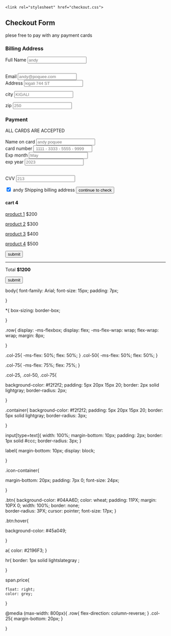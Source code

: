 <!DOCTYPE html>
<html lang="en">
<head>
    <meta charset="UTF-8">
    <meta http-equiv="X-UA-Compatible" content="IE=edge">
    <meta name="viewport" content="width=device-width, initial-scale=1.0">
    <title>Document</title>
    <link rel="stylesheet" href="https://cdnjs.cloudflare.com/ajax/libs/font-awesome/4.7.0/css/font-awesome.min.css">

    <link rel="stylesheet" href="checkout.css">
</head>
<body>
<h2>Checkout Form</h2>

<p>plese free to pay with any payment cards</p>
<div class="row"> 
    <div class="col-74">
        <div class="container">
            <form action="action_pag.php">
<div class="row">
<div class="col-50">
<h3>Billing Address</h3>

<label for="fname"><i class="fa fa-user" ></i>Full Name</label>
<input type="text" id="fname" name="firstname" placeholder="andy">

<br>
<label for="Email"><i class="fa fa-envelope" ></i>Email</label>
<input type="text" id="email" name="Email" placeholder="andy@poquee.com">
<br>
<label for="Address"><i class="fa fa-address-card-o" ></i>Address</label>
<input type="text" id="ddress" name="address" placeholder="kigali 744 ST">
<br>

<label for="ciyt"><i class="fa fa-institution" ></i>city</label>
<input type="text" id="city" name="city" placeholder="KIGALI">

<div class="row">
<div class="col-50">
<label for="zip">zip</label>
<input type="text" id="zip" name="zip" placeholder="250">
</div>
</div>
</div>
<div class="clo-50">
<h3>Payment</h3>
<label for="fname">ALL CARDS ARE ACCEPTED</label>
<div class="icon-container">
    <i class="fa fa-cc-visa" style="color: navy"></i>
    <i class="fa fa-cc-amex" style="color: blue"></i>
    <i class="fa fa-cc-mastercard" style="color: red"></i>
    <i class="fa fa-cc-discover" style="color: orange"></i>
</div>
<br>
<label for="cname">Name on card</label>
<input type="text" id="cname" name="cardname" placeholder="andy poquee">
<br>
<label for="ccnum">card number</label>
<input type="text" id="ccnum" name="carnumber" placeholder=" 1111 - 3333 - 5555 - 9999">
<br>
<label for="expmonth">Exp month</label>
<input type="text" id="expmonth" name="expmonth" placeholder="May">
<br>
<div class="row">
<div class="col-50">
<label for="expyear">exp year</label>
<input type="text" id="expyear" name="expyear" placeholder="2023">
</div>
<br>
<div class="col-50">

<label for="cvv">CVV</label>
<input type="text" id="cvv" name="cvv" placeholder="213">
<br>
</div>
</div>
<div>
</div>

<label>
<input type="checkbox" checked="checked" name="andy">
andy Shipping billing address

</label>

<input type="submit" value="continue to check" class="btn">

</form>
</div>
</div>
<div class="col-50">
<div class="container">
<h4>cart <span class="price" style="color: black"> <i class="fa fa-shopping-cart"></i></b>4</span> </h4>
<p> <a href="#">product 1</a> <span class="price">$200</span></p>
<p> <a href="#">product 2</a> <span class="price">$300</span></p>
<p> <a href="#">product 3</a> <span class="price">$400</span></p>
<p> <a href="#">product 4</a> <span class="price">$500</span></p>
<button>submit</button>
<hr>
<p>Total <span class="price" style="color: black"> <b>$1200</b></span> </p>
<button>submit</button>
    </div>
</div>
</div>

</div>
</div>
</body>
</html>



body{
    font-family: Arial;
    font-size: 15px;
    padding: 7px;

}

*{
box-sizing: border-box;

}

.row{
    display: -ms-flexbox;
    display: flex;
    -ms-flex-wrap: wrap;
    flex-wrap: wrap;
    margin: 8px;

}

.col-25{
-ms-flex: 50%;
flex: 50%;
}
.col-50{
-ms-flex: 50%;
flex: 50%;
}

.col-75{
    -ms-flex: 75%;
    flex: 75%;
}

.col-25,
.col-50,
.col-75{

background-color: #f2f2f2;
padding: 5px 20px 15px 20;
border: 2px solid lightgray;
border-radius: 2px;

}

.container{
    background-color: #f2f2f2;
    padding: 5px 20px 15px 20;
    border: 5px solid lightgray;
    border-radius: 3px;

}

input[type=text]{
width: 100%;
margin-bottom: 10px;
padding: 2px;
border: 1px solid #ccc;
border-radius: 3px;
}

label{
margin-bottom: 10px;
display: block;

}

.icon-container{

margin-bottom: 20px;
padding: 7px 0;
font-size: 24px;

}

.btn{
background-color: #04AA6D; 
color: wheat;
padding: 11PX;
margin: 10PX 0;
width: 100%;
border: none;   
border-radius: 3PX;
cursor: pointer;
font-size: 17px;
}

.btn:hover{

background-color: #45a049;

}

a{
color: #2196F3;
}

hr{
border: 1px solid lightslategray ;


}

span.price{

    float: right;
    color: grey;
}

@media (max-width: 800px){
.row{
flex-direction: column-reverse;
}
.col-25{
 margin-bottom: 20px;
}

}
